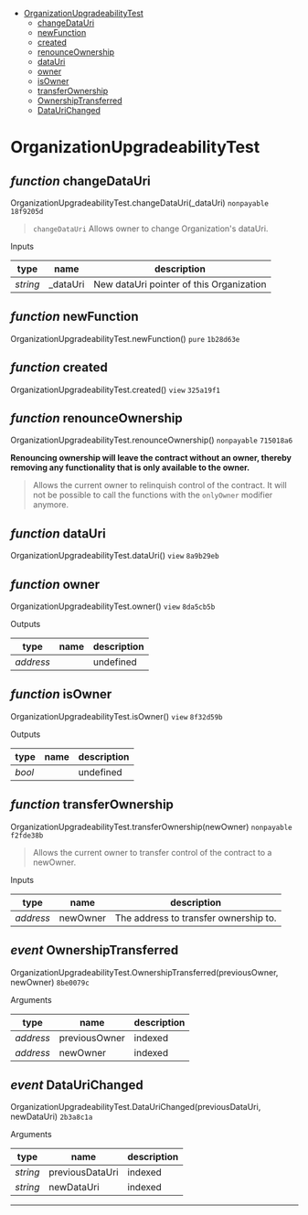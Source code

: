* [OrganizationUpgradeabilityTest](#organizationupgradeabilitytest)
  * [changeDataUri](#function-changedatauri)
  * [newFunction](#function-newfunction)
  * [created](#function-created)
  * [renounceOwnership](#function-renounceownership)
  * [dataUri](#function-datauri)
  * [owner](#function-owner)
  * [isOwner](#function-isowner)
  * [transferOwnership](#function-transferownership)
  * [OwnershipTransferred](#event-ownershiptransferred)
  * [DataUriChanged](#event-dataurichanged)

# OrganizationUpgradeabilityTest


## *function* changeDataUri

OrganizationUpgradeabilityTest.changeDataUri(_dataUri) `nonpayable` `18f9205d`

> `changeDataUri` Allows owner to change Organization's dataUri.

Inputs

| **type** | **name** | **description** |
|-|-|-|
| *string* | _dataUri | New dataUri pointer of this Organization |


## *function* newFunction

OrganizationUpgradeabilityTest.newFunction() `pure` `1b28d63e`





## *function* created

OrganizationUpgradeabilityTest.created() `view` `325a19f1`





## *function* renounceOwnership

OrganizationUpgradeabilityTest.renounceOwnership() `nonpayable` `715018a6`

**Renouncing ownership will leave the contract without an owner, thereby removing any functionality that is only available to the owner.**

> Allows the current owner to relinquish control of the contract. It will not be possible to call the functions with the `onlyOwner` modifier anymore.




## *function* dataUri

OrganizationUpgradeabilityTest.dataUri() `view` `8a9b29eb`





## *function* owner

OrganizationUpgradeabilityTest.owner() `view` `8da5cb5b`




Outputs

| **type** | **name** | **description** |
|-|-|-|
| *address* |  | undefined |

## *function* isOwner

OrganizationUpgradeabilityTest.isOwner() `view` `8f32d59b`




Outputs

| **type** | **name** | **description** |
|-|-|-|
| *bool* |  | undefined |

## *function* transferOwnership

OrganizationUpgradeabilityTest.transferOwnership(newOwner) `nonpayable` `f2fde38b`

> Allows the current owner to transfer control of the contract to a newOwner.

Inputs

| **type** | **name** | **description** |
|-|-|-|
| *address* | newOwner | The address to transfer ownership to. |


## *event* OwnershipTransferred

OrganizationUpgradeabilityTest.OwnershipTransferred(previousOwner, newOwner) `8be0079c`

Arguments

| **type** | **name** | **description** |
|-|-|-|
| *address* | previousOwner | indexed |
| *address* | newOwner | indexed |

## *event* DataUriChanged

OrganizationUpgradeabilityTest.DataUriChanged(previousDataUri, newDataUri) `2b3a8c1a`

Arguments

| **type** | **name** | **description** |
|-|-|-|
| *string* | previousDataUri | indexed |
| *string* | newDataUri | indexed |


---